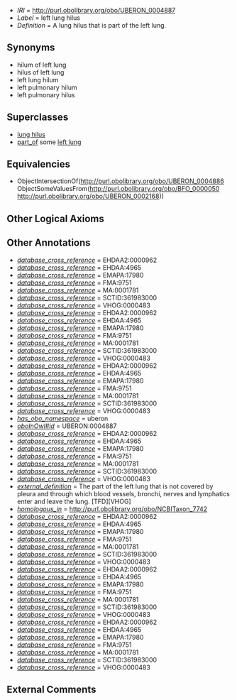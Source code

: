  * *IRI* = http://purl.obolibrary.org/obo/UBERON_0004887
 * *Label* = left lung hilus
 * *Definition* = A lung hilus that is part of the left lung.

## Synonyms

 * hilum of left lung
 * hilus of left lung
 * left lung hilum
 * left pulmonary hilum
 * left pulmonary hilus

## Superclasses

 * [lung hilus](../../UBERON/86/UBERON_0004886.md)
 * [part_of](../../BFO/50/BFO_0000050.md) some [left lung](../../UBERON/68/UBERON_0002168.md)

## Equivalencies

 * ObjectIntersectionOf(<http://purl.obolibrary.org/obo/UBERON_0004886> ObjectSomeValuesFrom(<http://purl.obolibrary.org/obo/BFO_0000050> <http://purl.obolibrary.org/obo/UBERON_0002168>))

## Other Logical Axioms


## Other Annotations

 * *[database_cross_reference](../../ef/oboInOwl#hasDbXref.md)* = EHDAA2:0000962
 * *[database_cross_reference](../../ef/oboInOwl#hasDbXref.md)* = EHDAA:4965
 * *[database_cross_reference](../../ef/oboInOwl#hasDbXref.md)* = EMAPA:17980
 * *[database_cross_reference](../../ef/oboInOwl#hasDbXref.md)* = FMA:9751
 * *[database_cross_reference](../../ef/oboInOwl#hasDbXref.md)* = MA:0001781
 * *[database_cross_reference](../../ef/oboInOwl#hasDbXref.md)* = SCTID:361983000
 * *[database_cross_reference](../../ef/oboInOwl#hasDbXref.md)* = VHOG:0000483
 * *[database_cross_reference](../../ef/oboInOwl#hasDbXref.md)* = EHDAA2:0000962
 * *[database_cross_reference](../../ef/oboInOwl#hasDbXref.md)* = EHDAA:4965
 * *[database_cross_reference](../../ef/oboInOwl#hasDbXref.md)* = EMAPA:17980
 * *[database_cross_reference](../../ef/oboInOwl#hasDbXref.md)* = FMA:9751
 * *[database_cross_reference](../../ef/oboInOwl#hasDbXref.md)* = MA:0001781
 * *[database_cross_reference](../../ef/oboInOwl#hasDbXref.md)* = SCTID:361983000
 * *[database_cross_reference](../../ef/oboInOwl#hasDbXref.md)* = VHOG:0000483
 * *[database_cross_reference](../../ef/oboInOwl#hasDbXref.md)* = EHDAA2:0000962
 * *[database_cross_reference](../../ef/oboInOwl#hasDbXref.md)* = EHDAA:4965
 * *[database_cross_reference](../../ef/oboInOwl#hasDbXref.md)* = EMAPA:17980
 * *[database_cross_reference](../../ef/oboInOwl#hasDbXref.md)* = FMA:9751
 * *[database_cross_reference](../../ef/oboInOwl#hasDbXref.md)* = MA:0001781
 * *[database_cross_reference](../../ef/oboInOwl#hasDbXref.md)* = SCTID:361983000
 * *[database_cross_reference](../../ef/oboInOwl#hasDbXref.md)* = VHOG:0000483
 * *[has_obo_namespace](../../ce/oboInOwl#hasOBONamespace.md)* = uberon
 * *[oboInOwl#id](../../id/oboInOwl#id.md)* = UBERON:0004887
 * *[database_cross_reference](../../ef/oboInOwl#hasDbXref.md)* = EHDAA2:0000962
 * *[database_cross_reference](../../ef/oboInOwl#hasDbXref.md)* = EHDAA:4965
 * *[database_cross_reference](../../ef/oboInOwl#hasDbXref.md)* = EMAPA:17980
 * *[database_cross_reference](../../ef/oboInOwl#hasDbXref.md)* = FMA:9751
 * *[database_cross_reference](../../ef/oboInOwl#hasDbXref.md)* = MA:0001781
 * *[database_cross_reference](../../ef/oboInOwl#hasDbXref.md)* = SCTID:361983000
 * *[database_cross_reference](../../ef/oboInOwl#hasDbXref.md)* = VHOG:0000483
 * *[external_definition](../../UBPROP/01/UBPROP_0000001.md)* = The part of the left lung that is not covered by pleura and through which blood vessels, bronchi, nerves and lymphatics enter and leave the lung. [TFD][VHOG]
 * *[homologous_in](../../core#homologous/in/core#homologous_in.md)* = http://purl.obolibrary.org/obo/NCBITaxon_7742
 * *[database_cross_reference](../../ef/oboInOwl#hasDbXref.md)* = EHDAA2:0000962
 * *[database_cross_reference](../../ef/oboInOwl#hasDbXref.md)* = EHDAA:4965
 * *[database_cross_reference](../../ef/oboInOwl#hasDbXref.md)* = EMAPA:17980
 * *[database_cross_reference](../../ef/oboInOwl#hasDbXref.md)* = FMA:9751
 * *[database_cross_reference](../../ef/oboInOwl#hasDbXref.md)* = MA:0001781
 * *[database_cross_reference](../../ef/oboInOwl#hasDbXref.md)* = SCTID:361983000
 * *[database_cross_reference](../../ef/oboInOwl#hasDbXref.md)* = VHOG:0000483
 * *[database_cross_reference](../../ef/oboInOwl#hasDbXref.md)* = EHDAA2:0000962
 * *[database_cross_reference](../../ef/oboInOwl#hasDbXref.md)* = EHDAA:4965
 * *[database_cross_reference](../../ef/oboInOwl#hasDbXref.md)* = EMAPA:17980
 * *[database_cross_reference](../../ef/oboInOwl#hasDbXref.md)* = FMA:9751
 * *[database_cross_reference](../../ef/oboInOwl#hasDbXref.md)* = MA:0001781
 * *[database_cross_reference](../../ef/oboInOwl#hasDbXref.md)* = SCTID:361983000
 * *[database_cross_reference](../../ef/oboInOwl#hasDbXref.md)* = VHOG:0000483
 * *[database_cross_reference](../../ef/oboInOwl#hasDbXref.md)* = EHDAA2:0000962
 * *[database_cross_reference](../../ef/oboInOwl#hasDbXref.md)* = EHDAA:4965
 * *[database_cross_reference](../../ef/oboInOwl#hasDbXref.md)* = EMAPA:17980
 * *[database_cross_reference](../../ef/oboInOwl#hasDbXref.md)* = FMA:9751
 * *[database_cross_reference](../../ef/oboInOwl#hasDbXref.md)* = MA:0001781
 * *[database_cross_reference](../../ef/oboInOwl#hasDbXref.md)* = SCTID:361983000
 * *[database_cross_reference](../../ef/oboInOwl#hasDbXref.md)* = VHOG:0000483

## External Comments

